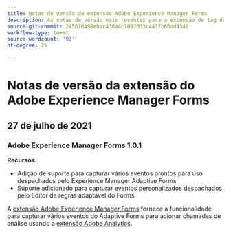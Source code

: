 ```yaml
---
title: Notas de versão da extensão Adobe Experience Manager Forms
description: As notas de versão mais recentes para a extensão de tag do Adobe Experience Manager Forms no Adobe Experience Platform.
source-git-commit: 245618498ebac436a4c7092033c4417b66ad4349
workflow-type: tm+mt
source-wordcount: '91'
ht-degree: 2%

---
```



# Notas de versão da extensão do Adobe Experience Manager Forms

## 27 de julho de 2021

### Adobe Experience Manager Forms 1.0.1

**Recursos**

* Adição de suporte para capturar vários eventos prontos para uso despachados pelo Experience Manager Adaptive Forms
* Suporte adicionado para capturar eventos personalizados despachados pelo Editor de regras adaptável do Forms

A [extensão Adobe Experience Manager Forms](./overview.md) fornece a funcionalidade para capturar vários eventos do Adaptive Forms para acionar chamadas de análise usando a [extensão Adobe Analytics](../analytics/overview.md).